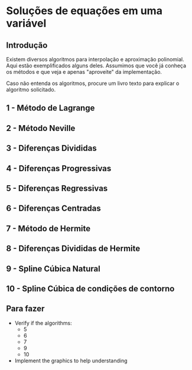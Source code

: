 # Soluções de equações em uma variável

## Introdução

Existem diversos algoritmos para interpolação e aproximação polinomial. Aqui estão exemplificados alguns deles. Assumimos que você já conheça os métodos e que veja e apenas "aproveite" da implementação.

Caso não entenda os algoritmos, procure um livro texto para explicar o algoritmo solicitado.

## 1 - Método de Lagrange

## 2 - Método Neville

## 3 - Diferenças Divididas

## 4 - Diferenças Progressivas

## 5 - Diferenças Regressivas

## 6 - Diferenças Centradas

## 7 - Método de Hermite

## 8 - Diferenças Divididas de Hermite

## 9 - Spline Cúbica Natural

## 10 - Spline Cúbica de condições de contorno

## Para fazer

* Verify if the algorithms:
	* 5
	* 6
	* 7
	* 9
	* 10
* Implement the graphics to help understanding